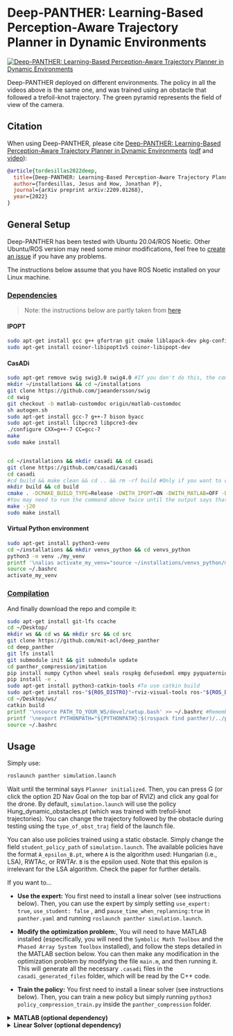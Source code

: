 # Deep-PANTHER: Learning-Based Perception-Aware Trajectory Planner in Dynamic Environments #


[![Deep-PANTHER: Learning-Based Perception-Aware Trajectory Planner in Dynamic Environments](./panther/imgs/deep_panther.gif)](https://www.youtube.com/watch?v=53GBjP1jFW8 "Deep-PANTHER: Learning-Based Perception-Aware Trajectory Planner in Dynamic Environments")  

Deep-PANTHER deployed on different environments. The policy in all the videos above is the same one, and was trained using an obstacle that followed a trefoil-knot trajectory. The green pyramid represents the field of view of the camera. 

## Citation

When using Deep-PANTHER, please cite [Deep-PANTHER: Learning-Based Perception-Aware Trajectory Planner in Dynamic Environments](https://arxiv.org/abs/2209.01268) ([pdf](https://arxiv.org/pdf/2209.01268.pdf) and [video](https://www.youtube.com/watch?v=53GBjP1jFW8)):

```bibtex
@article{tordesillas2022deep,
  title={Deep-PANTHER: Learning-Based Perception-Aware Trajectory Planner in Dynamic Environments},
  author={Tordesillas, Jesus and How, Jonathan P},
  journal={arXiv preprint arXiv:2209.01268},
  year={2022}
}
```

## General Setup

Deep-PANTHER has been tested with Ubuntu 20.04/ROS Noetic. Other Ubuntu/ROS version may need some minor modifications, feel free to [create an issue](https://github.com/mit-acl/panther/issues) if you have any problems.

The instructions below assume that you have ROS Noetic installed on your Linux machine.

### <ins>Dependencies<ins>

> Note: the instructions below are partly taken from [here](https://github.com/casadi/casadi/wiki/InstallationLinux#installation-on-linux)

#### IPOPT
```bash
sudo apt-get install gcc g++ gfortran git cmake liblapack-dev pkg-config --install-recommends
sudo apt-get install coinor-libipopt1v5 coinor-libipopt-dev
```

#### CasADi
```bash
sudo apt-get remove swig swig3.0 swig4.0 #If you don't do this, the compilation of casadi may fail with the error "swig error : Unrecognized option -matlab"
mkdir ~/installations && cd ~/installations
git clone https://github.com/jaeandersson/swig
cd swig
git checkout -b matlab-customdoc origin/matlab-customdoc        
sh autogen.sh
sudo apt-get install gcc-7 g++-7 bison byacc
sudo apt-get install libpcre3 libpcre3-dev
./configure CXX=g++-7 CC=gcc-7            
make
sudo make install


cd ~/installations && mkdir casadi && cd casadi
git clone https://github.com/casadi/casadi
cd casadi 
#cd build && make clean && cd .. && rm -rf build #Only if you want to clean any previous installation/compilation 
mkdir build && cd build
cmake . -DCMAKE_BUILD_TYPE=Release -DWITH_IPOPT=ON -DWITH_MATLAB=OFF -DWITH_PYTHON=ON -DWITH_DEEPBIND=ON ..
#You may need to run the command above twice until the output says that `Ipopt` has been detected (although `IPOPT` is also being detected when you run it for the first time)
make -j20
sudo make install
```
#### Virtual Python environment
```bash
sudo apt-get install python3-venv
cd ~/installations && mkdir venvs_python && cd venvs_python 
python3 -m venv ./my_venv
printf '\nalias activate_my_venv="source ~/installations/venvs_python/my_venv/bin/activate"' >> ~/.bashrc
source ~/.bashrc
activate_my_venv
```

### <ins>Compilation<ins>
And finally download the repo and compile it:

```bash
sudo apt-get install git-lfs ccache 
cd ~/Desktop/
mkdir ws && cd ws && mkdir src && cd src
git clone https://github.com/mit-acl/deep_panther
cd deep_panther
git lfs install
git submodule init && git submodule update
cd panther_compression/imitation
pip install numpy Cython wheel seals rospkg defusedxml empy pyquaternion pytest
pip install -e .
sudo apt-get install python3-catkin-tools #To use catkin build
sudo apt-get install ros-"${ROS_DISTRO}"-rviz-visual-tools ros-"${ROS_DISTRO}"-pybind11-catkin ros-"${ROS_DISTRO}"-tf2-sensor-msgs ros-"${ROS_DISTRO}"-jsk-rviz-plugins
cd ~/Desktop/ws/
catkin build
printf '\nsource PATH_TO_YOUR_WS/devel/setup.bash' >> ~/.bashrc #Remember to change PATH_TO_YOUR_WS
printf '\nexport PYTHONPATH="${PYTHONPATH}:$(rospack find panther)/../panther_compression"' >> ~/.bashrc 
source ~/.bashrc
```

## Usage

Simply use:
```bash
roslaunch panther simulation.launch

```

Wait until the terminal says `Planner initialized`. Then, you can press G (or click the option 2D Nav Goal on the top bar of RVIZ) and click any goal for the drone. By default, `simulation.launch` will use the policy Hung_dynamic_obstacles.pt (which was trained with trefoil-knot trajectories). You can change the trajectory followed by the obstacle during testing using the `type_of_obst_traj` field of the launch file.

You can also use policies trained using a static obstacle. Simply change the field `student_policy_path` of `simulation.launch`. The available policies have the format `A_epsilon_B.pt`, where `A` is the algorithm used: Hungarian (i.e., LSA), RWTAc, or RWTAr. `B` is the epsilon used. Note that this epsilon is irrelevant for the LSA algorithm. Check the paper for further details. 


If you want to...

* **Use the expert:** You first need to install a linear solver (see instructions below). Then, you can use the expert by simply setting `use_expert: true`, `use_student: false` , and `pause_time_when_replanning:true` in `panther.yaml` and running `roslaunch panther simulation.launch`. 

* **Modify the optimization problem:**, You will need to have MATLAB installed (especifically, you will need the `Symbolic Math Toolbox` and the `Phased Array System Toolbox` installed), and follow the steps detailed in the MATLAB section below. You can then make any modification in the optimization problem by modifying the file `main.m`, and then running it. This will generate all the necessary `.casadi` files in the `casadi_generated_files` folder, which will be read by the C++ code.

* **Train the policy:** You first need to install a linear solver (see instructions below). Then, you can train a new policy but simply running `python3 policy_compression_train.py` inside the `panther_compression` folder. 


<details>
  <summary> <b>MATLAB (optional dependency)</b></summary>

First, when installing CasADi following the instructions above, you need to use `-DWITH_MATLAB=ON` instead of `-DWITH_MATLAB=OFF`. Then do the following:

```bash
#Open MATLAB, and type this:
edit(fullfile(userpath,'startup.m'))
#And in that file, add this line line 
addpath(genpath('/usr/local/matlab/'))
```

Now, you can restart Matlab (or run the file `startup.m`), and make sure this works:

```bash
import casadi.*
x = MX.sym('x')
disp(jacobian(sin(x),x))
```

</details>

<details>
  <summary> <b>Linear Solver (optional dependency)</b></summary>

Go to [http://www.hsl.rl.ac.uk/ipopt/](http://www.hsl.rl.ac.uk/ipopt/), click on `Personal Licence, Source` to install the solver `MA27` (free for everyone), and fill and submit the form. Once you receive the corresponding email, download the compressed file, uncompress it, and place it in the folder `~/installations` (for example). Then execute the following commands:

> Note: the instructions below follow [this](https://github.com/casadi/casadi/wiki/Obtaining-HSL) closely

```bash
cd ~/installations/coinhsl-2015.06.23
wget http://glaros.dtc.umn.edu/gkhome/fetch/sw/metis/OLD/metis-4.0.3.tar.gz #This is the metis version used in the configure file of coinhsl
tar xvzf metis-4.0.3.tar.gz
#sudo make uninstall && sudo make clean #Only needed if you have installed it before
./configure LIBS="-llapack" --with-blas="-L/usr/lib -lblas" CXXFLAGS="-g -O3 -fopenmp" FCFLAGS="-g -O3 -fopenmp" CFLAGS="-g -O3 -fopenmp" #the output should say `checking for metis to compile... yes`
sudo make install #(the files will go to /usr/local/lib)
cd /usr/local/lib
sudo ln -s libcoinhsl.so libhsl.so #(This creates a symbolic link `libhsl.so` pointing to `libcoinhsl.so`). See https://github.com/casadi/casadi/issues/1437
echo "export LD_LIBRARY_PATH='\${LD_LIBRARY_PATH}:/usr/local/lib'" >> ~/.bashrc
```

<details>
  <summary> <b>Note</b></summary>

We recommend to use `MA27`. Alternatively, you can install both `MA27` and `MA57` by clicking on `Coin-HSL Full (Stable) Source` (free for academia) in [http://www.hsl.rl.ac.uk/ipopt/](http://www.hsl.rl.ac.uk/ipopt/) and then following the instructions above. Other alternative is to use the default `mumps` solver (no additional installation required), but its much slower than `MA27` or `MA57` You can change the linear solver used by changing the name of `linear_solver_name` in the file `main.m` and run that file.

Moreover, when using a linear solver different from `mumps`, you may need to start Matlab from the terminal (typing `matlab`). More info [in this issue](https://github.com/casadi/casadi/issues/2032). 

</details>

</details>
